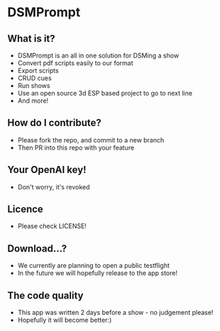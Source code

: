 # DSMPrompt

## What is it?
- DSMPrompt is an all in one solution for DSMing a show
- Convert pdf scripts easily to our format
- Export scripts
- CRUD cues
- Run shows
- Use an open source 3d ESP based project to go to next line
- And more!

## How do I contribute?
- Please fork the repo, and commit to a new branch
- Then PR into this repo with your feature

## Your OpenAI key!
- Don't worry, it's revoked

## Licence
- Please check LICENSE!

## Download...?
- We currently are planning to open a public testflight
- In the future we will hopefully release to the app store!

## The code quality 
- This app was written 2 days before a show - no judgement please!
- Hopefully it will become better:) 
